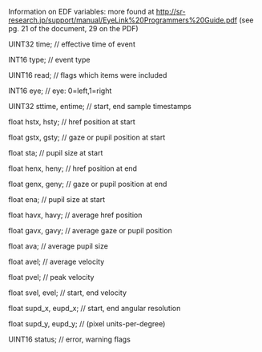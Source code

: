 Information on EDF variables: more found at http://sr-research.jp/support/manual/EyeLink%20Programmers%20Guide.pdf (see pg. 21 of the document, 29 on the PDF)

UINT32 time; // effective time of event

INT16 type; // event type

UINT16 read; // flags which items were included

INT16 eye; // eye: 0=left,1=right

UINT32 sttime, entime; // start, end sample timestamps

float hstx, hsty; // href position at start

float gstx, gsty; // gaze or pupil position at start

float sta; // pupil size at start

float henx, heny; // href position at end

float genx, geny; // gaze or pupil position at end

float ena; // pupil size at start

float havx, havy; // average href position

float gavx, gavy; // average gaze or pupil position

float ava; // average pupil size

float avel; // average velocity

float pvel; // peak velocity

float svel, evel; // start, end velocity

float supd_x, eupd_x; // start, end angular resolution

float supd_y, eupd_y; // (pixel units-per-degree)

UINT16 status; // error, warning flags
